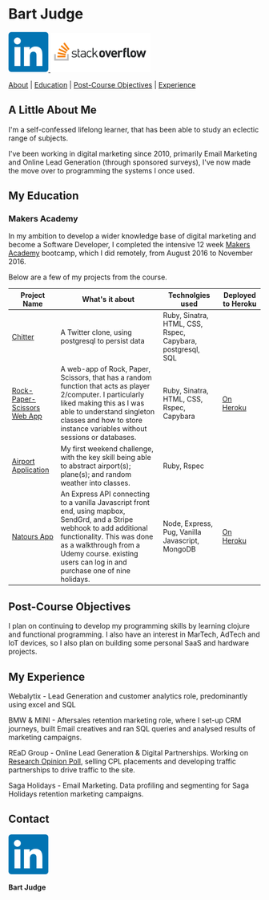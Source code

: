 # Bart Judge

 <a href="https://uk.linkedin.com/in/bartholomewjudge">
<img src="images/LinkedIn_logo_initials.png" alt="LinkedIn" width="80">
</a>  <a href="https://stackoverflow.com/users/6495617/bart-judge">
<img src="images/stack-overflow.png" alt="Stack-Overflow" width="200">

[About](#a-little-about-me) | [Education](#my-education) | [Post-Course Objectives](#post-course-objectives) | [Experience](#my-experience)

## A Little About Me

I'm a self-confessed lifelong learner, that has been able to study an eclectic range of subjects.

I've been working in digital marketing since 2010, primarily Email Marketing and Online Lead Generation (through sponsored surveys), I've now made the move over to programming the systems I once used.

## My Education

### **Makers Academy**

In my ambition to develop a wider knowledge base of digital marketing and become a Software Developer, I completed the intensive 12 week [Makers Academy](http://www.makersacademy.com/) bootcamp, which I did remotely, from August 2016 to November 2016.

Below are a few of my projects from the course.

| Project Name                                                                          | What's it about                                                                                                                                                                                                                                            | Technolgies used                                           | Deployed to Heroku                                 |
| ------------------------------------------------------------------------------------- | ---------------------------------------------------------------------------------------------------------------------------------------------------------------------------------------------------------------------------------------------------------- | ---------------------------------------------------------- | -------------------------------------------------- |
| [Chitter]()                                                                           | A Twitter clone, using postgresql to persist data                                                                                                                                                                                                          | Ruby, Sinatra, HTML, CSS, Rspec, Capybara, postgresql, SQL |
| [Rock-Paper-Scissors Web App](https://github.com/BJudge/rock-paper-scissors-improved) | A web-app of Rock, Paper, Scissors, that has a random function that acts as player 2/computer. I particularly liked making this as I was able to understand singleton classes and how to store instance variables without sessions or databases.           | Ruby, Sinatra, HTML, CSS, Rspec, Capybara                  | [On Heroku](https://bart-rps.herokuapp.com/)       |
| [Airport Application](https://github.com/BJudge/airport_challenge)                    | My first weekend challenge, with the key skill being able to abstract airport(s); plane(s); and random weather into classes.                                                                                                                               | Ruby, Rspec                                                |
| [Natours App](https://github.com/BJudge/natours)                                      | An Express API connecting to a vanilla Javascript front end, using mapbox, SendGrd, and a Stripe webhook to add additional functionality. This was done as a walkthrough from a Udemy course. existing users can log in and purchase one of nine holidays. | Node, Express, Pug, Vanilla Javascript, MongoDB            | [On Heroku](https://travel-site-app.herokuapp.com) |

## Post-Course Objectives

I plan on continuing to develop my programming skills by learning clojure and functional programming. I also have an interest in MarTech, AdTech and IoT devices, so I also plan on building some personal SaaS and hardware projects.

## My Experience

Webalytix - Lead Generation and customer analytics role, predominantly using excel and SQL

BMW & MINI - Aftersales retention marketing role, where I set-up CRM journeys, built Email creatives and ran SQL queries and analysed results of marketing campaigns.

REaD Group - Online Lead Generation & Digital Partnerships. Working on [Research Opinion Poll], selling CPL placements and developing traffic partnerships to drive traffic to the site.

[research opinion poll]: https://new.research-opinion-poll.co.uk/

Saga Holidays - Email Marketing. Data profiling and segmenting for Saga Holidays retention marketing campaigns.

## Contact

<a href="https://uk.linkedin.com/in/bartholomewjudge">
<img src="images/LinkedIn_logo_initials.png" alt="LinkedIn" width="80">
</a>

**Bart Judge**
